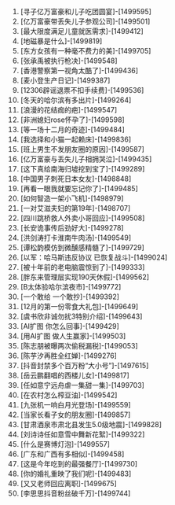 
1. [寻子亿万富豪和儿子吃团圆宴]-[1499595]
1. [亿万富豪带丢失儿子参观公司]-[1499501]
1. [最大限度满足儿童就医需求]-[1499412]
1. [地磁暴是什么]-[1499819]
1. [东方女孩有一种毫不费力的美]-[1499705]
1. [张承禹被执行枪决]-[1499548]
1. [香港警察第一视角太酷了]-[1499436]
1. [麦小登生产日记]-[1499387]
1. [12306辟谣退票不扣手续费]-[1499536]
1. [冬天的哈尔滨有多出片]-[1499264]
1. [浪漫的花结痂的疤]-[1499547]
1. [非洲媳妇rose怀孕了]-[1499598]
1. [等一场十二月的奇迹]-[1499484]
1. [我选择和小猫一起赖床]-[1499836]
1. [班上男生不发朋友圈的原因]-[1499587]
1. [亿万富豪与丢失儿子相拥哭泣]-[1499435]
1. [这下真给南海归墟挖到宝了]-[1499289]
1. [中国男子刺死日本女友]-[1498848]
1. [再看一眼我就要忘记你了]-[1499485]
1. [如何智造一架小飞机]-[1498979]
1. [一对艾滋夫妇的第19年]-[1498707]
1. [四川跳桥救人外卖小哥回应]-[1499508]
1. [长安诡事传后劲好大]-[1499278]
1. [洪剑涛打卡淮南牛肉汤]-[1499549]
1. [谭松韵模仿到微醺感精髓了]-[1499729]
1. [以军：哈马斯违反协议 已恢复战斗]-[1499024]
1. [被十年前的老电脑震惊到了]-[1499333]
1. [胖东来管理层实现190天休假]-[1499562]
1. [B太体验哈尔滨夜市]-[1499772]
1. [一个敢给 一个敢抄]-[1499392]
1. [12月的第一份零食大礼包]-[1499649]
1. [虞书欣非诚勿扰3特别介绍]-[1499643]
1. [AI扩图 你怎么回事]-[1499429]
1. [用AI扩图 做人生赢家]-[1499503]
1. [陈志朋被曝两次偷税漏税]-[1499053]
1. [陈芋汐再胜全红婵]-[1499276]
1. [抖音封禁多个百万粉“大小号”]-[1497615]
1. [岳云鹏翻唱的西楼儿女]-[1499817]
1. [任如意宁远舟虐一集甜一集]-[1499703]
1. [在农村怎么榨豆油]-[1499542]
1. [九张机一响白月光登场]-[1499559]
1. [当家长看子女的朋友圈]-[1499857]
1. [甘肃酒泉市肃北县发生5.0级地震]-[1499828]
1. [刘诗诗任如意雪中舞新花絮]-[1499322]
1. [什么是赛博灯泡]-[1499557]
1. [广东和广西有多相似]-[1499458]
1. [这是今年吃到的最强餐厅]-[1499730]
1. [你的婚礼重映了我们呢]-[1499483]
1. [又又老师回应离职]-[1499675]
1. [李思思抖音粉丝破千万]-[1499744]